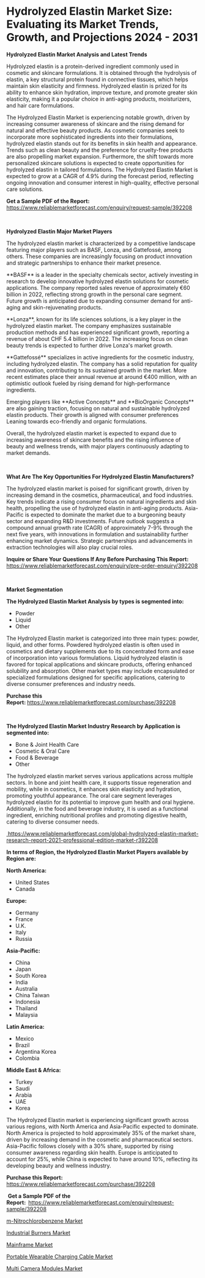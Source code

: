 <p><h1>Hydrolyzed Elastin Market Size: Evaluating its Market Trends, Growth, and Projections 2024 - 2031</h1></p><p><strong>Hydrolyzed Elastin Market Analysis and Latest Trends</strong></p>
<p><p>Hydrolyzed elastin is a protein-derived ingredient commonly used in cosmetic and skincare formulations. It is obtained through the hydrolysis of elastin, a key structural protein found in connective tissues, which helps maintain skin elasticity and firmness. Hydrolyzed elastin is prized for its ability to enhance skin hydration, improve texture, and promote greater skin elasticity, making it a popular choice in anti-aging products, moisturizers, and hair care formulations.</p><p>The Hydrolyzed Elastin Market is experiencing notable growth, driven by increasing consumer awareness of skincare and the rising demand for natural and effective beauty products. As cosmetic companies seek to incorporate more sophisticated ingredients into their formulations, hydrolyzed elastin stands out for its benefits in skin health and appearance. Trends such as clean beauty and the preference for cruelty-free products are also propelling market expansion. Furthermore, the shift towards more personalized skincare solutions is expected to create opportunities for hydrolyzed elastin in tailored formulations. The Hydrolyzed Elastin Market is expected to grow at a CAGR of 4.9% during the forecast period, reflecting ongoing innovation and consumer interest in high-quality, effective personal care solutions.</p></p>
<p><strong>Get a Sample PDF of the Report:&nbsp;</strong> <a href="https://www.reliablemarketforecast.com/enquiry/request-sample/392208?utm_campaign=1134&utm_medium=2&utm_source=Github&utm_content=ia&utm_term=26102024&utm_id=hydrolyzed-elastin">https://www.reliablemarketforecast.com/enquiry/request-sample/392208</a></p>
<p>&nbsp;</p>
<p><strong>Hydrolyzed Elastin Major Market Players</strong></p>
<p><p>The hydrolyzed elastin market is characterized by a competitive landscape featuring major players such as BASF, Lonza, and Gattefossé, among others. These companies are increasingly focusing on product innovation and strategic partnerships to enhance their market presence.</p><p>**BASF** is a leader in the specialty chemicals sector, actively investing in research to develop innovative hydrolyzed elastin solutions for cosmetic applications. The company reported sales revenue of approximately €60 billion in 2022, reflecting strong growth in the personal care segment. Future growth is anticipated due to expanding consumer demand for anti-aging and skin-rejuvenating products.</p><p>**Lonza**, known for its life sciences solutions, is a key player in the hydrolyzed elastin market. The company emphasizes sustainable production methods and has experienced significant growth, reporting a revenue of about CHF 5.4 billion in 2022. The increasing focus on clean beauty trends is expected to further drive Lonza's market growth.</p><p>**Gattefossé** specializes in active ingredients for the cosmetic industry, including hydrolyzed elastin. The company has a solid reputation for quality and innovation, contributing to its sustained growth in the market. More recent estimates place their annual revenue at around €400 million, with an optimistic outlook fueled by rising demand for high-performance ingredients.</p><p>Emerging players like **Active Concepts** and **BioOrganic Concepts** are also gaining traction, focusing on natural and sustainable hydrolyzed elastin products. Their growth is aligned with consumer preferences Leaning towards eco-friendly and organic formulations.</p><p>Overall, the hydrolyzed elastin market is expected to expand due to increasing awareness of skincare benefits and the rising influence of beauty and wellness trends, with major players continuously adapting to market demands.</p></p>
<p>&nbsp;</p>
<p><strong>What Are The Key Opportunities For Hydrolyzed Elastin Manufacturers?</strong></p>
<p><p>The hydrolyzed elastin market is poised for significant growth, driven by increasing demand in the cosmetics, pharmaceutical, and food industries. Key trends indicate a rising consumer focus on natural ingredients and skin health, propelling the use of hydrolyzed elastin in anti-aging products. Asia-Pacific is expected to dominate the market due to a burgeoning beauty sector and expanding R&D investments. Future outlook suggests a compound annual growth rate (CAGR) of approximately 7-9% through the next five years, with innovations in formulation and sustainability further enhancing market dynamics. Strategic partnerships and advancements in extraction technologies will also play crucial roles.</p></p>
<p><strong>Inquire or Share Your Questions If Any Before Purchasing This Report:</strong> <a href="https://www.reliablemarketforecast.com/enquiry/pre-order-enquiry/392208?utm_campaign=1134&utm_medium=2&utm_source=Github&utm_content=ia&utm_term=26102024&utm_id=hydrolyzed-elastin">https://www.reliablemarketforecast.com/enquiry/pre-order-enquiry/392208</a></p>
<p>&nbsp;</p>
<p><strong>Market Segmentation</strong></p>
<p><strong>The Hydrolyzed Elastin Market Analysis by types is segmented into:</strong></p>
<p><ul><li>Powder</li><li>Liquid</li><li>Other</li></ul></p>
<p><p>The Hydrolyzed Elastin market is categorized into three main types: powder, liquid, and other forms. Powdered hydrolyzed elastin is often used in cosmetics and dietary supplements due to its concentrated form and ease of incorporation into various formulations. Liquid hydrolyzed elastin is favored for topical applications and skincare products, offering enhanced solubility and absorption. Other market types may include encapsulated or specialized formulations designed for specific applications, catering to diverse consumer preferences and industry needs.</p></p>
<p><strong>Purchase this Report:&nbsp;</strong><a href="https://www.reliablemarketforecast.com/purchase/392208?utm_campaign=1134&utm_medium=2&utm_source=Github&utm_content=ia&utm_term=26102024&utm_id=hydrolyzed-elastin">https://www.reliablemarketforecast.com/purchase/392208</a></p>
<p>&nbsp;</p>
<p><strong>The Hydrolyzed Elastin Market Industry Research by Application is segmented into:</strong></p>
<p><ul><li>Bone & Joint Health Care</li><li>Cosmetic & Oral Care</li><li>Food & Beverage</li><li>Other</li></ul></p>
<p><p>The hydrolyzed elastin market serves various applications across multiple sectors. In bone and joint health care, it supports tissue regeneration and mobility, while in cosmetics, it enhances skin elasticity and hydration, promoting youthful appearance. The oral care segment leverages hydrolyzed elastin for its potential to improve gum health and oral hygiene. Additionally, in the food and beverage industry, it is used as a functional ingredient, enriching nutritional profiles and promoting digestive health, catering to diverse consumer needs.</p></p>
<p><a href="https://www.reliablemarketforecast.com/global-hydrolyzed-elastin-market-research-report-2021-professional-edition-market-r392208?utm_campaign=1134&utm_medium=2&utm_source=Github&utm_content=ia&utm_term=26102024&utm_id=hydrolyzed-elastin">&nbsp;https://www.reliablemarketforecast.com/global-hydrolyzed-elastin-market-research-report-2021-professional-edition-market-r392208</a></p>
<p><strong>In terms of Region, the Hydrolyzed Elastin Market Players available by Region are:</strong></p>
<p>
    <p> <strong> North America: </strong>
        <ul>
            <li>United States</li>
            <li>Canada</li>
        </ul>
        </p> 
    <p> <strong> Europe: </strong>
        <ul>
            <li>Germany</li>
            <li>France</li>
            <li>U.K.</li>
            <li>Italy</li>
            <li>Russia</li>
        </ul>
        </p> 
    <p> <strong> Asia-Pacific: </strong>
        <ul>
            <li>China</li>
            <li>Japan</li>
            <li>South Korea</li>
            <li>India</li>
            <li>Australia</li>
            <li>China Taiwan</li>
            <li>Indonesia</li>
            <li>Thailand</li>
            <li>Malaysia</li>
        </ul>
        </p> 
    <p> <strong> Latin America: </strong>
        <ul>
            <li>Mexico</li>
            <li>Brazil</li>
            <li>Argentina Korea</li>
            <li>Colombia</li>
        </ul>
        </p> 
    <p> <strong> Middle East & Africa: </strong>
        <ul>
            <li>Turkey</li>
            <li>Saudi</li>
            <li>Arabia</li>
            <li>UAE</li>
            <li>Korea</li>
        </ul>
    </p>
    </p>
<p><p>The Hydrolyzed Elastin market is experiencing significant growth across various regions, with North America and Asia-Pacific expected to dominate. North America is projected to hold approximately 35% of the market share, driven by increasing demand in the cosmetic and pharmaceutical sectors. Asia-Pacific follows closely with a 30% share, supported by rising consumer awareness regarding skin health. Europe is anticipated to account for 25%, while China is expected to have around 10%, reflecting its developing beauty and wellness industry.</p></p>
<p><strong>Purchase this Report: </strong><a href="https://www.reliablemarketforecast.com/purchase/392208?utm_campaign=1134&utm_medium=2&utm_source=Github&utm_content=ia&utm_term=26102024&utm_id=hydrolyzed-elastin">https://www.reliablemarketforecast.com/purchase/392208</a></p>
<p>&nbsp;<strong>Get a Sample PDF of the Report:&nbsp;&nbsp;</strong><a href="https://www.reliablemarketforecast.com/enquiry/request-sample/392208?utm_campaign=1134&utm_medium=2&utm_source=Github&utm_content=ia&utm_term=26102024&utm_id=hydrolyzed-elastin">https://www.reliablemarketforecast.com/enquiry/request-sample/392208</a></p>
<p><strong></strong></p>
<p><p><a href="https://github.com/malika4dt4reta/Market-Research-Report-List-1/blob/main/m-nitrochlorobenzene-market.md?utm_campaign=1134&utm_medium=2&utm_source=Github&utm_content=ia&utm_term=26102024&utm_id=hydrolyzed-elastin">m-Nitrochlorobenzene Market</a></p><p><a href="https://issuu.com/reportprime-2/docs/industrial-burners-market-size-2030_05bee5bd51aa54?utm_campaign=1134&utm_medium=2&utm_source=Github&utm_content=ia&utm_term=26102024&utm_id=hydrolyzed-elastin">Industrial Burners Market</a></p><p><a href="https://issuu.com/reportprime-2/docs/mainframe-market-size-2030.pptx_b30207089226e5?utm_campaign=1134&utm_medium=2&utm_source=Github&utm_content=ia&utm_term=26102024&utm_id=hydrolyzed-elastin">Mainframe Market</a></p><p><a href="https://www.linkedin.com/pulse/consumer-behavior-shifts-portable-wearable-charging-cable-market-uslzc?utm_campaign=1134&utm_medium=2&utm_source=Github&utm_content=ia&utm_term=26102024&utm_id=hydrolyzed-elastin">Portable Wearable Charging Cable Market</a></p><p><a href="https://www.linkedin.com/pulse/global-multi-camera-modules-market-pulse-trends-growth-analysis-yknhc?utm_campaign=1134&utm_medium=2&utm_source=Github&utm_content=ia&utm_term=26102024&utm_id=hydrolyzed-elastin">Multi Camera Modules Market</a></p></p>